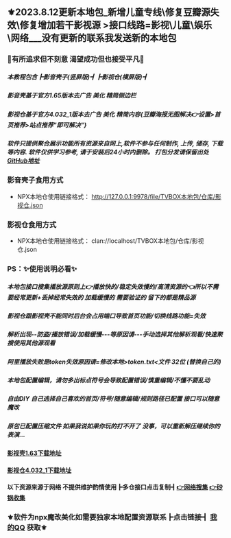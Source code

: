 ## ⚜️2023.8.12更新本地包_新增儿童专线\修复豆瓣源失效\修复增加若干影视源 >接口线路=影视\儿童\娱乐\\网络___没有更新的联系我发送新的本地包
### 🌸有所追求但不刻意 渴望成功但也接受平凡🌸
##### 本教程包含┣影音壳子(竖屏版)┫┣影视仓(横屏版)┫
##### 影音壳基于官方1.65版本去广告 美化 精简侧边栏
##### 影视仓基于官方4.032_1版本去广告 美化 精简内容{豆瓣海报无图解决👉设置>首页推荐>站点推荐"即可解决"}
##### 软件只提供聚合展示功能所有资源来自网上,软件不参与任何制作, 上传, 储存, 下载等内容. 软件仅供学习参考, 请于安装后24小时内删除。 打包分发请保留出处 [GitHub地址](https://github.com/CatVodTVOfficial/TVBoxOSC) 
### 影音壳子食用方式
- NPX本地仓使用链接格式： http://127.0.0.1:9978/file/TVBOX本地包/仓库/影视仓.json
### 影视仓食用方式
- NPX本地仓使用链接格式： clan://localhost/TVBOX本地包/仓库/影视仓.json
### PS：✨使用说明必看✨
##### 本地包接口搜集播放源原则上👉播放快的/稳定失效慢的/高清资源的👈所以不需要经常更新+丢掉经常失效的 加载缓慢的 需要验证的 留下的都是精品源
##### 影视仓跟影视壳不能同时后台会占用端口导致首页功能/切换线路功能=失效    
##### 解析出现--防盗/播放错误/加载缓慢---等原因请---手动选择其他解析观看/快速聚搜使用其他源观看
##### 阿里播放失败是token失效原因请=修改本地>token.txt<文件 32位  (替换自己的)
##### 本地包配置编辑，请勿多出标点符号会导致配置错误/慎重编辑/不懂不要乱动
##### 自由DIY 自己选择自己喜欢的首页/符号/随意编辑/规则路径已配置 接口可以随意魔改
##### 原包已配置压缩文件 如果我说如果你玩的打不开了 没事，可以重新解压继续你的表演...
#### [影视壳1.63下载地址](https://npx.lanzoum.com/ieqDr0yt8vwf)  
#### [影视仓4.032_1下载地址](https://npx.lanzoum.com/icQRI10ejf6b)
#### 以下资源来源于网络 不提供维护酌情使用┣多仓接口点击复制┫[👉网络搜集](https://agit.ai/18503873514/NPXYS/raw/branch/master/网络接口.json)  [👉砂锅收集](https://agit.ai/18503873514/NPXYS/raw/branch/master/砂锅.json) 
### ⚜️软件为npx魔改美化如需要独家本地配置资源联系┣点击链接┫ [我的QQ](https://qm.qq.com/cgi-bin/qm/qr?k=6HX0iz2FcLrHeK_JYeI3-iTs_wKuZU7o&noverify=0&personal_qrcode_source=4) 获取⚜️




